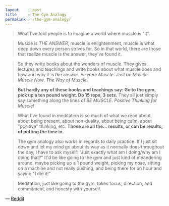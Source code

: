 ```yaml
---
layout    : post
title     : The Gym Analogy
permalink : /the-gym-analogy/
---
```


> What I've told people is to imagine a world where muscle is "it".

> Muscle is *THE ANSWER*, muscle is enlightenment, muscle is what deep down
> every person strives for. So in that world, there are those that realize
> muscle is the answer, they've found it.

> So they write books about the wonders of muscle. They gives lectures and
> teachings and write books about what muscle does and how and why it is the
> answer. *Be Here Muscle*. *Just be Muscle*. *Muscle Now*. *The Way of Muscle*.

> __But hardly any of these books and teachings say: Go to the gym, pick up a ten
> pound weight. Do 15 reps, 3 sets.__ They all just simply say something along the
> lines of *BE MUSCLE*. *Positive Thinking for Muscle!*

> What I've found in meditation is so much of what we read about, about being
> present, about non-duality, about being calm, about "positive" thinking, etc.
> __Those are all the... results, or can be results, of putting the time in.__

> The gym analogy also works in regards to daily practice. If I just sit down
> and let my mind go about its way as it normally does throughout the day, I
> have to ask myself: "Just exactly what am I doing/why am I doing that?" It'd be
> like going to the gym and just kind of meandering around, maybe picking up a 1
> pound weight, picking my nose, sitting on a machine and not really pushing,
> and being there for an hour and saying "I did it!"

> Meditation, just like going to the gym, takes focus, direction, and
> commitment, and honesty with yourself.

&mdash; [Reddit](https://www.reddit.com/r/Meditation/comments/99mtd0/how_do_you_maintain_the_effects_after_meditating/e4p5vbj/)
